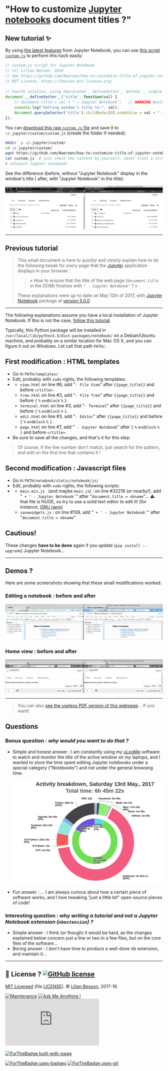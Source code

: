 # "How to customize [Jupyter notebooks](https://www.Jupyter.org/) document titles ?"

## New tutorial :sparkles:
By using [the latest features](https://jupyter-notebook.readthedocs.io/en/latest/examples/Notebook/JavaScript%20Notebook%20Extensions.html#custom.js) from Jupyter Notebook, you can use [this script `custom.js`](custom.js) to perform this hack easily:

```javascript
// custom.js script for Jupyter Notebook
// (C) Lilian Besson, 2018
// See https://github.com/Naereen/how-to-customize-title-of-jupyter-notebook/issues/1
// MIT License, https://lbesson.mit-license.org/

// Fourth solution, using deprecated __defineSetter__ method... simple and pretty!
document.__defineSetter__('title', function(val) {
    // document.title = val + " — Jupyter Notebook";   // WARNING Would be recursive!
    console.log("Setting window's title to:", val);
    document.querySelector('title').childNodes[0].nodeValue = val + " — Jupyter Notebook";
});
```

You can [download this raw `custom.js` file](https://github.com/Naereen/how-to-customize-title-of-jupyter-notebook/raw/master/custom.js) and save it to `~/.jupyter/custom/custom.js` (create the folder if needed):

```bash
mkdir -p ~/.jupyter/custom/
cd ~/.jupyter/custom/
wget https://github.com/Naereen/how-to-customize-title-of-jupyter-notebook/raw/master/custom.js
cat custom.js  # just check the content by yourself, never trust a stranger from Internet!
# relaunch Jupyter notebook!
```

See the difference (before, without "Jupyter Notebook" display in the window's title | after, with "Jupyter Notebook" in the title):

![latest_demo.png](latest_demo.png)

---

## Previous tutorial

> This small document is here to *quickly* and *clearly* explain how to do the following tweak for *every* page that the [Jupyter](https://www.Jupyter.org/) application displays in your browser :
>
> >  « How to ensure that the title of the web page (`document.title` in the DOM) finishes with `" - Jupyter Notebook"` ? »
>
> These explanations were up-to date on May 12th of 2017, with [Jupyter Notebook](https://github.com/jupyter/notebook/) package at  [version 5.0.0](https://github.com/jupyter/notebook/releases/tag/5.0.0).

----

The following explanations assume you have a local installation of Jupyter Notebook. If this is not the case, [follow this tutorial](https://jupyter.readthedocs.io/en/latest/install.html).

Typically, this Python package will be installed in `/usr/local/lib/python3.5/dist-packages/notebook/` on a Debian/Ubuntu machine, and probably on a similar location for Mac OS X, and you can figure it out on Windows. Let call that path `PATH/`.

## First modification : HTML templates

- Go in `PATH/templates/`
- Edit, probably with `sudo` rights, the following templates:
- + `view.html` on line #6, add "`- File View`" after `{{page_title}}` and before `</title>`.
  + `tree.html` on line #3, add "`- File Tree`" after `{{page_title}}` and before `{` `%` `endblock` `%` `}`.
  + `terminal.html` on line #3, add "`- Terminal`" after `{{page_title}}` and before `{` `%` `endblock` `%` `}`.
  + `edit.html` on line #3, add "`- Editor`" after `{{page_title}}` and before `{` `%` `endblock` `%` `}`.
  + `page.html` on line #7, add "` - Jupyter Notebook`" after `{` `%` `endblock` `%` `}` and before `</title>`.
- Be sure to save all the changes, and that's it for this step.

> Of course, if the line number don't match, just search for the pattern, and edit on the first line that contains it !

## Second modification : Javascript files

- Go in `PATH/notebook/static/notebook/js/`
- Edit, probably with `sudo` rights, the following scripts:
- + `main.min.js ` (and maybe `main.js`) : on line #32216 (or nearby!), add "` + ' - Jupyter Notebook'`" after "`document.title = nbname`"...  :warning: that file is HUGE, so try to use a solid text editor to edit it! (for instance, [GNU nano](https://www.nano-editor.org/))
  + `savewidgets.js` : on line #139, add "` + ' - Jupyter Notebook'`" after "`document.title = nbname`"

## Cautious!
These changes **have to be done** again if you update (`pip install --upgrade`) Jupyter Notebook...

----

## Demos ?
Here are some screenshots showing that these small modifications worked:

### Editing a notebook : before and after
![Editing a notebook : before and after](editing_a_notebook.png)

### Home view : before and after
![Home view : before and after](home_view.png)

----

> You can also [see the useless PDF version of this webpage](How-to-customize-title-of-jupyter-notebook.pdf)... If you want!

## Questions

### Bonus question : *why would you want to do **that** ?*

- Simple and honest answer : I am constantly using my [uLogMe](https://github.com/Naereen/uLogMe/) software to watch and monitor the *title* of the active window on my laptops, and I wanted to store the time spent editing Jupyter notebooks under a special category ("Notebooks") and not under the general browsing time.

  ![Demo on my uLogMe application](demo_on_uLogMe.png)

- Fun answer : ... I am always curious about how a certain piece of software works, and I love tweaking "just a little bit" open-source pieces of code!

### Interesting question : *why writing a tutorial and not a Jupyter Notebook extension (`nbextension`) ?*

- Simple answer : I think (or though) it would be hard, as the changes explained below concern just a line or two in a few files, but on the core files of the software...
- Boring answer : I don't have time to produce a well-done nb extension, and maintain it...

----

## :scroll: License ? [![GitHub license](https://img.shields.io/github/license/Naereen/badges.svg)](https://github.com/Naereen/how-to-customize-title-of-jupyter-notebook/blob/master/LICENSE)
[MIT Licensed](https://lbesson.mit-license.org/) (file [LICENSE](LICENSE)).
© [Lilian Besson](https://GitHub.com/Naereen), 2017-18.

[![Maintenance](https://img.shields.io/badge/Maintained%3F-yes-green.svg)](https://GitHub.com/Naereen/how-to-customize-title-of-jupyter-notebook/graphs/commit-activity)
[![Ask Me Anything !](https://img.shields.io/badge/Ask%20me-anything-1abc9c.svg)](https://GitHub.com/Naereen/ama)
[![Analytics](https://ga-beacon.appspot.com/UA-38514290-17/github.com/Naereen/how-to-customize-title-of-jupyter-notebook/README.md?pixel)](https://GitHub.com/Naereen/how-to-customize-title-of-jupyter-notebook/)

[![ForTheBadge built-with-swag](http://ForTheBadge.com/images/badges/built-with-swag.svg)](https://GitHub.com/Naereen/)

[![ForTheBadge uses-badges](http://ForTheBadge.com/images/badges/uses-badges.svg)](http://ForTheBadge.com)
[![ForTheBadge uses-git](http://ForTheBadge.com/images/badges/uses-git.svg)](https://GitHub.com/)
